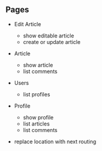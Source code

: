 ## Pages

- Edit Article
  - show editable article
  - create or update article
- Article
  - show article
  - list comments
- Users
  - list profiles
- Profile
  - show profile
  - list articles
  - list comments

- replace location with next routing